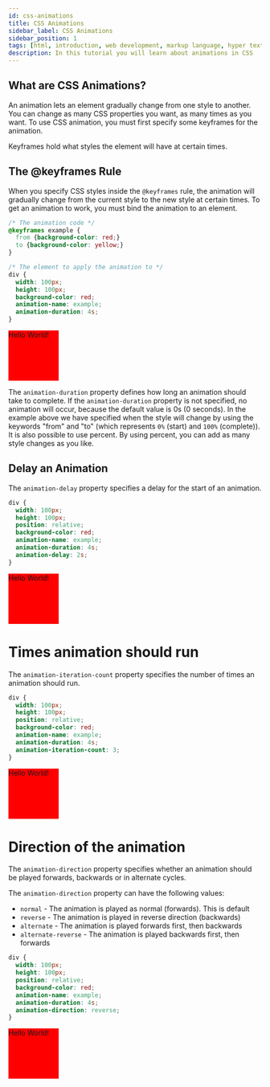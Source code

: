```yaml
---
id: css-animations
title: CSS Animations
sidebar_label: CSS Animations
sidebar_position: 1
tags: [html, introduction, web development, markup language, hyper text, web pages, career opportunities, personal growth, web-development, web design, web pages, websites, career opportunities, contribute to the web, stay relevant, express yourself, learn other technologies, have fun, how to use html, steps to start using html, set up your development environment, create your first html document, learn html syntax and structure, explore html elements and-attributes]
description: In this tutorial you will learn about animations in CSS 
---
```


## What are CSS Animations?
An animation lets an element gradually change from one style to another.
You can change as many CSS properties you want, as many times as you want.
To use CSS animation, you must first specify some keyframes for the animation.

Keyframes hold what styles the element will have at certain times.

## The @keyframes Rule
When you specify CSS styles inside the `@keyframes` rule, the animation will gradually change from the current style to the new style at certain times.
To get an animation to work, you must bind the animation to an element.

```css
/* The animation code */
@keyframes example {
  from {background-color: red;}
  to {background-color: yellow;}
}

/* The element to apply the animation to */
div {
  width: 100px;
  height: 100px;
  background-color: red;
  animation-name: example;
  animation-duration: 4s;
}
```
<BrowserWindow url="http://127.0.0.1:5500/index.html">
<div style="width: 100px; height: 100px; background-color: red; animation: my-animation 4s infinite; 
    @keyframes my-animation {
      from {background-color: red;}
      to {background-color: yellow;}
    }">
  Hello World!
</div>
</BrowserWindow>

The `animation-duration` property defines how long an animation should take to complete. If the `animation-duration` property is not specified, no animation will occur, because the default value is 0s (0 seconds). 
In the example above we have specified when the style will change by using the keywords "from" and "to" (which represents `0%` (start) and `100%` (complete)).
It is also possible to use percent. By using percent, you can add as many style changes as you like.

## Delay an Animation
The `animation-delay` property specifies a delay for the start of an animation.

```css
div {
  width: 100px;
  height: 100px;
  position: relative;
  background-color: red;
  animation-name: example;
  animation-duration: 4s;
  animation-delay: 2s;
}
```
<BrowserWindow url="http://127.0.0.1:5500/index.html">
<div style="width: 100px;
  height: 100px;
  position: relative;
  background-color: red;
  animation-name: example;
  animation-duration: 4s;
  animation-delay: 2s;
  @keyframes example {
  0%   {background-color:red; left:0px; top:0px;}
  25%  {background-color:yellow; left:200px; top:0px;}
  50%  {background-color:blue; left:200px; top:200px;}
  75%  {background-color:green; left:0px; top:200px;}
  100% {background-color:red; left:0px; top:0px;}
}"
>
  Hello World!
</div>
</BrowserWindow>

# Times animation should run
The `animation-iteration-count` property specifies the number of times an animation should run.

```css
div {
  width: 100px;
  height: 100px;
  position: relative;
  background-color: red;
  animation-name: example;
  animation-duration: 4s;
  animation-iteration-count: 3;
}
```

<BrowserWindow url="http://127.0.0.1:5500/index.html">
<div style="width: 100px;
  height: 100px;
  position: relative;
  background-color: red;
  animation-name: example;
  animation-duration: 4s;
  animation-iteration-count: 3;
  @keyframes example {
  0%   {background-color:red; left:0px; top:0px;}
  25%  {background-color:yellow; left:200px; top:0px;}
  50%  {background-color:blue; left:200px; top:200px;}
  75%  {background-color:green; left:0px; top:200px;}
  100% {background-color:red; left:0px; top:0px;}
}"
>
  Hello World!
</div>
</BrowserWindow>

# Direction of the animation 

The `animation-direction` property specifies whether an animation should be played forwards, backwards or in alternate cycles.

The `animation-direction` property can have the following values:

- `normal` - The animation is played as normal (forwards). This is default
- `reverse` - The animation is played in reverse direction (backwards)
- `alternate` - The animation is played forwards first, then backwards
- `alternate-reverse` - The animation is played backwards first, then forwards

```css
div {
  width: 100px;
  height: 100px;
  position: relative;
  background-color: red;
  animation-name: example;
  animation-duration: 4s;
  animation-direction: reverse;
}
```

<BrowserWindow url="http://127.0.0.1:5500/index.html">
<div style=" width: 100px;
  height: 100px;
  position: relative;
  background-color: red;
  animation-name: example;
  animation-duration: 4s;
  animation-direction: reverse;
  @keyframes example {
  0%   {background-color:red; left:0px; top:0px;}
  25%  {background-color:yellow; left:200px; top:0px;}
  50%  {background-color:blue; left:200px; top:200px;}
  75%  {background-color:green; left:0px; top:200px;}
  100% {background-color:red; left:0px; top:0px;}
}"
>
  Hello World!
</div>
</BrowserWindow>





